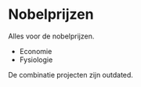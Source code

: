Nobelprijzen
===============

Alles voor de nobelprijzen.

 - Economie
 - Fysiologie
 
 De combinatie projecten zijn outdated.
